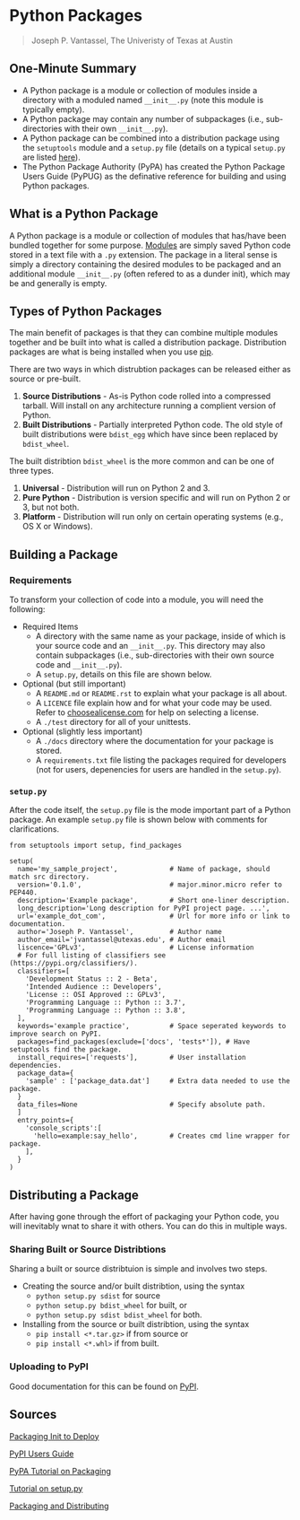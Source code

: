 # Python Packages

> Joseph P. Vantassel, The Univeristy of Texas at Austin

## One-Minute Summary

- A Python package is a module or collection of modules inside a directory with
a moduled named `__init__.py` (note this module is typically empty).
- A Python package may contain any number of subpackages (i.e., sub-directories
with their own `__init__.py`).
- A Python package can be combined into a distribution package using the
`setuptools` module and a `setup.py` file (details on a typical `setup.py` are
listed [here](#`setup.py`)).
- The Python Package Authority (PyPA) has created the Python Package Users Guide
(PyPUG) as the definative reference for building and using Python packages.

## What is a Python Package

A Python package is a module or collection of modules that has/have been bundled
together for some purpose. [Modules](./modules.md) are simply saved
Python code stored in a text file with a `.py` extension. The package in a
literal sense is simply a directory containing the desired modules to be
packaged and an additional module `__init__.py` (often refered to as a dunder
init), which may be and generally is empty.

## Types of Python Packages

The main benefit of packages is that they can combine multiple modules together
and be built into what is called a distribution package. Distribution packages
are what is being installed when you use [pip](../1_Installing_Packages/pip.md).

There are two ways in which distrubtion packages can be released either as
source or pre-built.

1. __Source Distributions__ - As-is Python code rolled into a compressed
tarball. Will install on any architecture running a complient version of Python.
2. __Built Distributions__ - Partially interpreted Python code. The old
style of built distributions were `bdist_egg` which have since been replaced by
`bdist_wheel`.

The built distribtion `bdist_wheel` is the more common and can be one of three
types.

1. __Universal__ - Distribution will run on Python 2 and 3.
2. __Pure Python__ - Distribution is version specific and will run on
Python 2 or 3, but not both.
3. __Platform__ - Distribution will run only on certain operating
systems (e.g., OS X or Windows).

## Building a Package

### Requirements

To transform your collection of code into a module, you will need the following:

- Required Items
  - A directory with the same name as your package, inside of which is your
  source code and an `__init__.py`. This directory may also contain subpackages
  (i.e., sub-directories with their own source code and `__init__.py`).
  - A `setup.py`, details on this file are shown below.
- Optional (but still important)
  - A `README.md` or `README.rst` to explain what your package is all about.
  - A `LICENCE` file explain how and for what your code may be used. Refer to
  [choosealicense.com](https://choosealicense.com/) for help on selecting a
  license.
  - A `./test` directory for all of your unittests.
- Optional (slightly less important)
  - A `./docs` directory where the documentation for your package is stored.
  - A `requirements.txt` file listing the packages required for developers (not
  for users, depenencies for users are handled in the `setup.py`).

### `setup.py`

After the code itself, the `setup.py` file is the mode important part of a
Python package. An example `setup.py` file is shown below with comments for
clarifications.

```python3
from setuptools import setup, find_packages

setup(
  name='my_sample_project',             # Name of package, should match src directory.
  version='0.1.0',                      # major.minor.micro refer to PEP440.
  description='Example package',        # Short one-liner description.
  long_description='Long description for PyPI project page. ...',
  url='example_dot_com',                # Url for more info or link to documentation.
  author='Joseph P. Vantassel',         # Author name
  author_email='jvantassel@utexas.edu', # Author email
  liscence='GPLv3',                     # License information
  # For full listing of classifiers see (https://pypi.org/classifiers/).
  classifiers=[
    'Development Status :: 2 - Beta',
    'Intended Audience :: Developers',
    'License :: OSI Approved :: GPLv3',
    'Programming Language :: Python :: 3.7',
    'Programming Language :: Python :: 3.8',
  ],
  keywords='example practice',          # Space seperated keywords to improve search on PyPI.
  packages=find_packages(exclude=['docs', 'tests*']), # Have setuptools find the package.
  install_requires=['requests'],        # User installation dependencies.
  package_data={
    'sample' : ['package_data.dat']     # Extra data needed to use the package.
  }
  data_files=None                       # Specify absolute path.
  ]
  entry_points={
    'console_scripts':[
      'hello=example:say_hello',        # Creates cmd line wrapper for package.
    ],
  }
)
```

## Distributing a Package

After having gone through the effort of packaging your Python code, you will
inevitably wnat to share it with others. You can do this in multiple ways.

### Sharing Built or Source Distribtions

Sharing a built or source distribtuion is simple and involves two steps.

- Creating the source and/or built distribtion, using the syntax
  - `python setup.py sdist` for source
  - `python setup.py bdist_wheel` for built, or
  - `python setup.py sdist bdist_wheel` for both.
- Installing from the source or built distribtion, using the syntax
  - `pip install <*.tar.gz>` if from source or
  - `pip install <*.whl>` if from built.

### Uploading to PyPI

Good documentation for this can be found on [PyPI](https://pypi.org/).

## Sources

[Packaging Init to Deploy](https://www.youtube.com/watch?v=4fzAMdLKC5k)

[PyPI Users Guide](https://pip.pypa.io/en/stable/user_guide/)

[PyPA Tutorial on Packaging](https://packaging.python.org/tutorials/packaging-projects/)

[Tutorial on setup.py](https://python-packaging-tutorial.readthedocs.io/en/latest/setup_py.html)

[Packaging and Distributing](https://packaging.python.org/guides/distributing-packages-using-setuptools/#packaging-your-project)
